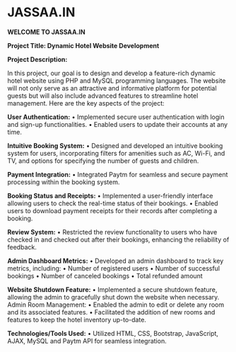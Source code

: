 # JASSAA.IN
**WELCOME TO JASSAA.IN**

**Project Title: Dynamic Hotel Website Development**

**Project Description:**

In this project, our goal is to design and develop a feature-rich dynamic hotel website using PHP and MySQL programming languages. The website will not only serve as an attractive and informative platform for potential guests but will also include advanced features to streamline hotel management. Here are the key aspects of the project:


**User Authentication:**
•	Implemented secure user authentication with login and sign-up functionalities.
•	Enabled users to update their accounts at any time.

**Intuitive Booking System:**
•	Designed and developed an intuitive booking system for users, incorporating filters for amenities such as AC, Wi-Fi, and TV, and options for specifying the number of guests and children.

**Payment Integration:**
•	Integrated Paytm for seamless and secure payment processing within the booking system.

**Booking Status and Receipts:**
•	Implemented a user-friendly interface allowing users to check the real-time status of their bookings.
•	Enabled users to download payment receipts for their records after completing a booking.

**Review System:**
•	Restricted the review functionality to users who have checked in and checked out after their bookings, enhancing the reliability of feedback.

**Admin Dashboard Metrics:**
•	Developed an admin dashboard to track key metrics, including:
•	Number of registered users
•	Number of successful bookings
•	Number of canceled bookings
•	Total refunded amount

**Website Shutdown Feature:**
•	Implemented a secure shutdown feature, allowing the admin to gracefully shut down the website when necessary.
Admin Room Management:
•	Enabled the admin to edit or delete any room and its associated features.
•	Facilitated the addition of new rooms and features to keep the hotel inventory up-to-date.

**Technologies/Tools Used:**
•	Utilized HTML, CSS, Bootstrap, JavaScript, AJAX, MySQL and Paytm API for seamless integration.
